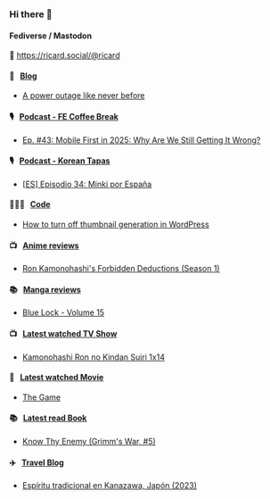 ### Hi there 👋

#### Fediverse / Mastodon

🐘 https://ricard.social/@ricard

#### 📝 &nbsp;&nbsp;[Blog](https://ricard.blog)

- [A power outage like never before](https://ricard.blog/other/a-power-outage-like-never-before/)

#### 🎙 &nbsp;&nbsp;[Podcast - FE Coffee Break](https://frontendcoffeebreak.transistor.fm/)

- [Ep. #43: Mobile First in 2025: Why Are We Still Getting It Wrong?](https://share.transistor.fm/s/4e26c264)

#### 🎙 &nbsp;&nbsp;[Podcast - Korean Tapas](https://koreantapas.show/)

- [[ES] Episodio 34: Minki por España](https://podcasters.spotify.com/pod/show/korean-tapas/episodes/ES-Episodio-34-Minki-por-Espaa-e2h7iun)

#### 👨🏻‍💻 &nbsp;&nbsp;[Code](https://ricard.dev)

- [How to turn off thumbnail generation in WordPress](https://ricard.dev/how-to-turn-off-thumbnail-generation-in-wordpress/)

#### 📺 &nbsp;&nbsp;[Anime reviews](https://anime.ricard.blog)

- [Ron Kamonohashi&#39;s Forbidden Deductions (Season 1)](https://anime.ricard.blog/reviews/ron-kamonohashi-forbidden-deductions-season-1/)

#### 📚 &nbsp;&nbsp;[Manga reviews](https://anime.ricard.blog)

- [Blue Lock - Volume 15](https://manga.ricard.blog/reviews/blue-lock/volume/15/)

#### 📺 &nbsp;&nbsp;[Latest watched TV Show](https://quicoto.github.io/reviews/tv-shows)

- [Kamonohashi Ron no Kindan Suiri 1x14](https://quicoto.github.io/reviews/tv-shows/kamonohashi-ron-no-kindan-suiri/1x14)

#### 🍿 &nbsp;&nbsp;[Latest watched Movie](https://quicoto.github.io/reviews/movies/)

- [The Game](https://quicoto.github.io/reviews/movies/the-game/)

#### 📚 &nbsp;&nbsp;[Latest read Book](https://ricard.blog/books/)

- [Know Thy Enemy (Grimm&#39;s War, #5)](https://www.goodreads.com/review/show/7019803899?utm_medium=api&amp;utm_source=rss)

#### ✈️ &nbsp;&nbsp;[Travel Blog](https://www.quicoto.com/)

- [Espíritu tradicional en Kanazawa, Japón (2023)](https://www.quicoto.com/espiritu-tradicional-en-kanazawa-japon-2023/)
